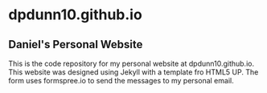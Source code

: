 # dpdunn10.github.io
## Daniel's Personal Website
This is the code repository for my personal website at dpdunn10.github.io.
This website was designed using Jekyll with a template fro HTML5 UP.
The form uses formspree.io to send the messages to my personal email.
